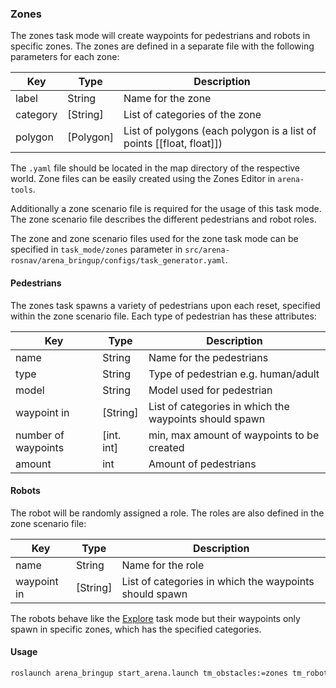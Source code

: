 ### Zones

The zones task mode will create waypoints for pedestrians and robots in specific zones. The zones are defined in a separate file with the following parameters for each zone:

| Key             | Type          | Description                                                                     |
|-----------------|---------------|---------------------------------------------------------------------------------|
| label           | String        | Name for the zone                                                               |
| category        | [String]      | List of categories of the zone                                                  |
| polygon         | [Polygon]     | List of polygons (each polygon is a list of points [[float, float]])            |

The `.yaml` file should be located in the map directory of the respective world. Zone files can be easily created using the Zones Editor in `arena-tools`.

Additionally a zone scenario file is required for the usage of this task mode. The zone scenario file describes the different pedestrians and robot roles.

The zone and zone scenario files used for the zone task mode can be specified in `task_mode/zones` parameter in `src/arena-rosnav/arena_bringup/configs/task_generator.yaml`.

#### Pedestrians

The zones task spawns a variety of pedestrians upon each reset, specified within the zone scenario file. Each type of pedestrian has these attributes:

| Key             | Type          | Description                                                                     |
|-----------------|---------------|---------------------------------------------------------------------------------|
| name            | String        | Name for the pedestrians                                                        |
| type            | String        | Type of pedestrian e.g. human/adult                                             |
| model           | String        | Model used for pedestrian                                                       |
| waypoint in     | [String]      | List of categories in which the waypoints should spawn                          |
| number of waypoints| [int. int] | min, max amount of waypoints to be created                                      |
| amount          | int           | Amount of pedestrians                                                           |


#### Robots

The robot will be randomly assigned a role. The roles are also defined in the zone scenario file:

| Key             | Type          | Description                                                                     |
|-----------------|---------------|---------------------------------------------------------------------------------|
| name            | String        | Name for the role                                                               |
| waypoint in     | [String]      | List of categories in which the waypoints should spawn                          |

The robots behave like the [Explore](explore.md) task mode but their waypoints only spawn in specific zones, which has the specified categories.

#### Usage

```sh
roslaunch arena_bringup start_arena.launch tm_obstacles:=zones tm_robots:=zones
```
